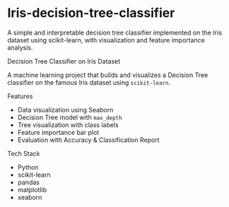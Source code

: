# Iris-decision-tree-classifier
A simple and interpretable decision tree classifier implemented on the Iris dataset using scikit-learn, with visualization and feature importance analysis.

Decision Tree Classifier on Iris Dataset

A machine learning project that builds and visualizes a Decision Tree classifier on the famous Iris dataset using `scikit-learn`.

 Features
- Data visualization using Seaborn
- Decision Tree model with `max_depth`
- Tree visualization with class labels
- Feature importance bar plot
- Evaluation with Accuracy & Classification Report

 Tech Stack
- Python
- scikit-learn
- pandas
- matplotlib
- seaborn

